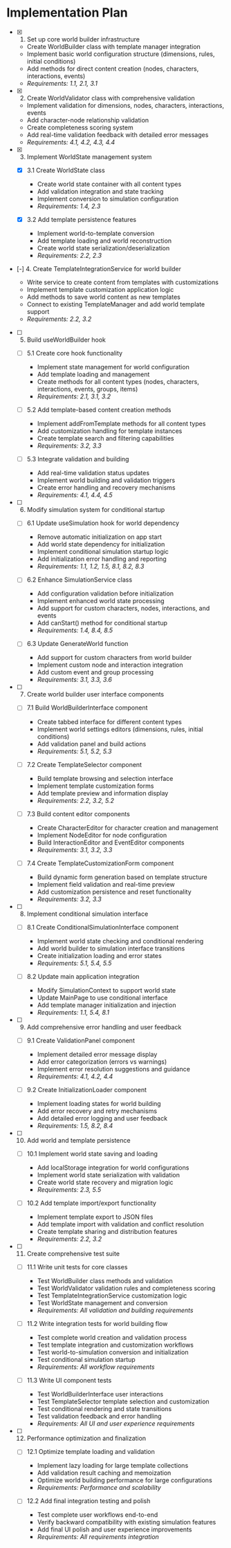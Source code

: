 # Implementation Plan

- [x] 1. Set up core world builder infrastructure












  - Create WorldBuilder class with template manager integration
  - Implement basic world configuration structure (dimensions, rules, initial conditions)
  - Add methods for direct content creation (nodes, characters, interactions, events)
  - _Requirements: 1.1, 2.1, 3.1_

- [x] 2. Create WorldValidator class with comprehensive validation





  - Implement validation for dimensions, nodes, characters, interactions, events
  - Add character-node relationship validation
  - Create completeness scoring system
  - Add real-time validation feedback with detailed error messages
  - _Requirements: 4.1, 4.2, 4.3, 4.4_

- [x] 3. Implement WorldState management system













  - [x] 3.1 Create WorldState class


    - Create world state container with all content types
    - Add validation integration and state tracking
    - Implement conversion to simulation configuration
    - _Requirements: 1.4, 2.3_

  - [x] 3.2 Add template persistence features















    - Implement world-to-template conversion
    - Add template loading and world reconstruction
    - Create world state serialization/deserialization
    - _Requirements: 2.2, 2.3_

- [-] 4. Create TemplateIntegrationService for world builder



  - Write service to create content from templates with customizations
  - Implement template customization application logic
  - Add methods to save world content as new templates
  - Connect to existing TemplateManager and add world template support
  - _Requirements: 2.2, 3.2_

- [ ] 5. Build useWorldBuilder hook
  - [ ] 5.1 Create core hook functionality
    - Implement state management for world configuration
    - Add template loading and management
    - Create methods for all content types (nodes, characters, interactions, events, groups, items)
    - _Requirements: 2.1, 3.1, 3.2_

  - [ ] 5.2 Add template-based content creation methods
    - Implement addFromTemplate methods for all content types
    - Add customization handling for template instances
    - Create template search and filtering capabilities
    - _Requirements: 3.2, 3.3_

  - [ ] 5.3 Integrate validation and building
    - Add real-time validation status updates
    - Implement world building and validation triggers
    - Create error handling and recovery mechanisms
    - _Requirements: 4.1, 4.4, 4.5_

- [ ] 6. Modify simulation system for conditional startup
  - [ ] 6.1 Update useSimulation hook for world dependency
    - Remove automatic initialization on app start
    - Add world state dependency for initialization
    - Implement conditional simulation startup logic
    - Add initialization error handling and reporting
    - _Requirements: 1.1, 1.2, 1.5, 8.1, 8.2, 8.3_

  - [ ] 6.2 Enhance SimulationService class
    - Add configuration validation before initialization
    - Implement enhanced world state processing
    - Add support for custom characters, nodes, interactions, and events
    - Add canStart() method for conditional startup
    - _Requirements: 1.4, 8.4, 8.5_

  - [ ] 6.3 Update GenerateWorld function
    - Add support for custom characters from world builder
    - Implement custom node and interaction integration
    - Add custom event and group processing
    - _Requirements: 3.1, 3.3, 3.6_

- [ ] 7. Create world builder user interface components
  - [ ] 7.1 Build WorldBuilderInterface component
    - Create tabbed interface for different content types
    - Implement world settings editors (dimensions, rules, initial conditions)
    - Add validation panel and build actions
    - _Requirements: 5.1, 5.2, 5.3_

  - [ ] 7.2 Create TemplateSelector component
    - Build template browsing and selection interface
    - Implement template customization forms
    - Add template preview and information display
    - _Requirements: 2.2, 3.2, 5.2_

  - [ ] 7.3 Build content editor components
    - Create CharacterEditor for character creation and management
    - Implement NodeEditor for node configuration
    - Build InteractionEditor and EventEditor components
    - _Requirements: 3.1, 3.2, 3.3_

  - [ ] 7.4 Create TemplateCustomizationForm component
    - Build dynamic form generation based on template structure
    - Implement field validation and real-time preview
    - Add customization persistence and reset functionality
    - _Requirements: 3.2, 3.3_

- [ ] 8. Implement conditional simulation interface
  - [ ] 8.1 Create ConditionalSimulationInterface component
    - Implement world state checking and conditional rendering
    - Add world builder to simulation interface transitions
    - Create initialization loading and error states
    - _Requirements: 5.1, 5.4, 5.5_

  - [ ] 8.2 Update main application integration
    - Modify SimulationContext to support world state
    - Update MainPage to use conditional interface
    - Add template manager initialization and injection
    - _Requirements: 1.1, 5.4, 8.1_

- [ ] 9. Add comprehensive error handling and user feedback
  - [ ] 9.1 Create ValidationPanel component
    - Implement detailed error message display
    - Add error categorization (errors vs warnings)
    - Implement error resolution suggestions and guidance
    - _Requirements: 4.1, 4.2, 4.4_

  - [ ] 9.2 Create InitializationLoader component
    - Implement loading states for world building
    - Add error recovery and retry mechanisms
    - Add detailed error logging and user feedback
    - _Requirements: 1.5, 8.2, 8.4_

- [ ] 10. Add world and template persistence
  - [ ] 10.1 Implement world state saving and loading
    - Add localStorage integration for world configurations
    - Implement world state serialization with validation
    - Create world state recovery and migration logic
    - _Requirements: 2.3, 5.5_

  - [ ] 10.2 Add template import/export functionality
    - Implement template export to JSON files
    - Add template import with validation and conflict resolution
    - Create template sharing and distribution features
    - _Requirements: 2.2, 3.2_

- [ ] 11. Create comprehensive test suite
  - [ ] 11.1 Write unit tests for core classes
    - Test WorldBuilder class methods and validation
    - Test WorldValidator validation rules and completeness scoring
    - Test TemplateIntegrationService customization logic
    - Test WorldState management and conversion
    - _Requirements: All validation and building requirements_

  - [ ] 11.2 Write integration tests for world building flow
    - Test complete world creation and validation process
    - Test template integration and customization workflows
    - Test world-to-simulation conversion and initialization
    - Test conditional simulation startup
    - _Requirements: All workflow requirements_

  - [ ] 11.3 Write UI component tests
    - Test WorldBuilderInterface user interactions
    - Test TemplateSelector template selection and customization
    - Test conditional rendering and state transitions
    - Test validation feedback and error handling
    - _Requirements: All UI and user experience requirements_

- [ ] 12. Performance optimization and finalization
  - [ ] 12.1 Optimize template loading and validation
    - Implement lazy loading for large template collections
    - Add validation result caching and memoization
    - Optimize world building performance for large configurations
    - _Requirements: Performance and scalability_

  - [ ] 12.2 Add final integration testing and polish
    - Test complete user workflows end-to-end
    - Verify backward compatibility with existing simulation features
    - Add final UI polish and user experience improvements
    - _Requirements: All requirements integration_